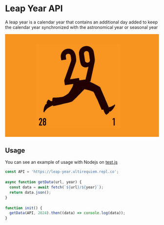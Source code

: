 # Leap Year API

A leap year is a calendar year that contains an additional day added to
keep the calendar year synchronized with the astronomical year or seasonal year

![Cover](./assets/cover.jpg)

## Usage

You can see an example of usage with Nodejs on [test.js](./test.js)

```javascript
const API = 'https://leap-year.ultirequiem.repl.co';

async function getData(url, year) {
  const data = await fetch(`${url}/${year}`);
  return data.json();
}

function init() {
  getData(API, 2024).then((data) => console.log(data));
}
```
